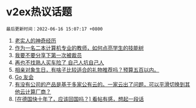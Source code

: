 # v2ex热议话题

`最后更新时间：2022-06-16 15:07:17 +0800`

1. [老实人的神奇经历](https://www.v2ex.com/t/859962)
1. [作为一名二本计算机专业的教师，如何点亮学生的技能树](https://www.v2ex.com/t/859822)
1. [我要不要分享下第一次被裁员](https://www.v2ex.com/t/859781)
1. [再也不找熟人买车险了 自己人坑自己人](https://www.v2ex.com/t/859948)
1. [相亲对象生日，有啥子比较适合的礼物推荐吗？预算五百以内。](https://www.v2ex.com/t/859832)
1. [Go 友会](https://www.v2ex.com/t/859970)
1. [有没有公司的产品是基于多家公有云的。一家云出了问题，可以平滑切换到其他云计算厂商？](https://www.v2ex.com/t/859841)
1. [[在德国快十年了，应该回国吗？] 看帖有感，想起一段话](https://www.v2ex.com/t/859933)

